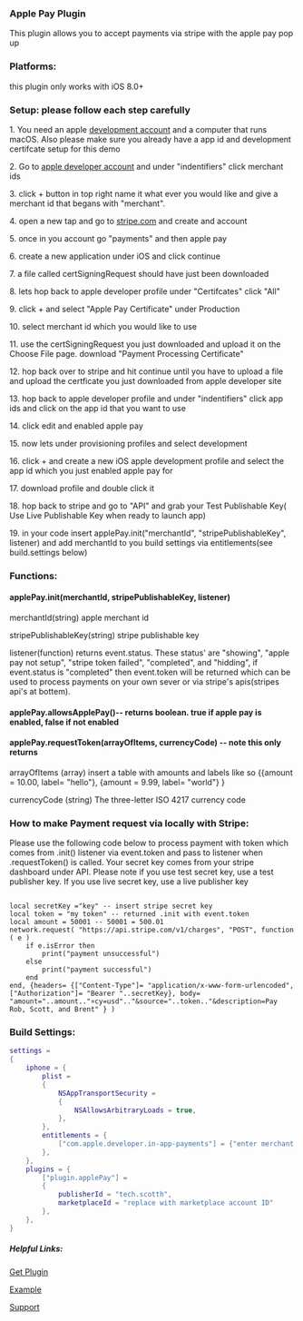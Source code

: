 ### Apple Pay Plugin

This plugin allows you to accept payments via stripe with the apple pay pop up

### Platforms:

this plugin only works with iOS 8.0+

### Setup: please follow each step carefully

1\. You need an apple [development account](https://developer.apple.com/programs/) and a computer that runs macOS. Also please make sure you already have a app id and development certifcate setup for this demo

2\. Go to [apple developer account]( https://developer.apple.com/account/) and under "indentifiers" click merchant ids

3\. click + button in top right name it what ever you would like and give a merchant id that begans with "merchant".

4\. open a new tap and go to [stripe.com](http://stripe.com) and create and account

5\. once in you account go "payments" and then apple pay

6\. create a new application under iOS and click continue

7\. a file called certSigningRequest should have just been downloaded

8\. lets hop back to apple developer profile under "Certifcates" click "All"

9\. click + and select "Apple Pay Certificate" under Production

10\. select merchant id which you would like to use

11\. use the certSigningRequest you just downloaded and upload it on the Choose File page. download "Payment Processing Certificate"

12\. hop back over to stripe and hit continue until you have to upload a file and upload the certficate you just downloaded from apple developer site

13\. hop back to apple developer profile and under "indentifiers" click app ids and click on the app id that you want to use

14\. click edit and enabled apple pay

15\. now lets under provisioning profiles and select development

16\. click + and create a new iOS apple development profile and select the app id which you just enabled apple pay for

17\. download profile and double click it

18\. hop back to stripe and go to "API" and grab your Test Publishable Key( Use Live Publishable Key when ready to launch app)

19\. in your code insert applePay.init("merchantId", "stripePublishableKey", listener) and add merchantId to you build settings via entitlements(see build.settings below)

### Functions:

#### applePay.init(merchantId, stripePublishableKey, listener)

merchantId(string) apple merchant id

stripePublishableKey(string) stripe publishable key

listener(function) returns event.status. These status' are "showing", "apple pay not setup", "stripe token failed", "completed", and "hidding", if event.status is "completed" then event.token will be returned which can be used to process payments on your own sever or via stripe's apis(stripes api's at bottem).

#### applePay.allowsApplePay()-- returns boolean. true if apple pay is enabled, false if not enabled

#### applePay.requestToken(arrayOfItems, currencyCode) -- note this only returns

arrayOfItems (array) insert a table with amounts and labels like so {{amount = 10.00, label= "hello"}, {amount = 9.99, label= "world"} }

currencyCode (string) The three-letter ISO 4217 currency code

### How to make Payment request via locally with Stripe:

Please use the following code below to process payment with token which comes from .init() listener via event.token and pass to listener when .requestToken() is called. Your secret key comes from your stripe dashboard under API. Please note if you use test secret key, use a test publisher key. If you use live secret key, use a live publisher key

```

local secretKey ="key" -- insert stripe secret key 
local token = "my token" -- returned .init with event.token 
local amount = 50001 -- 50001 = 500.01 
network.request( "https://api.stripe.com/v1/charges", "POST", function ( e ) 
	if e.isError then 
		print("payment unsuccessful") 
	else 
		print("payment successful") 
	end 
end, {headers= {["Content-Type"]= "application/x-www-form-urlencoded", ["Authorization"]= "Bearer "..secretKey}, body= "amount="..amount.."¤cy=usd".."&source="..token.."&description=Pay Rob, Scott, and Brent" } ) 
```

### Build Settings:

```lua
settings =
{
    iphone = {
        plist =
        {
            NSAppTransportSecurity =
            {
                NSAllowsArbitraryLoads = true,
            },
        },
        entitlements = {
            ["com.apple.developer.in-app-payments"] = {"enter merchant id here"},
        },
    },
    plugins = {
        ["plugin.applePay"] =
        {
            publisherId = "tech.scotth",
            marketplaceId = "replace with marketplace account ID"
        },
    },
}
```

##### Helpful Links:

[Get Plugin](https://solar2dmarketplace.com/plugins?ApplePay_tech-scotth)

[Example](https://github.com/scottrules44/applePay-demo)

[Support](https://forums.solar2d.com/c/corona-marketplace/13)